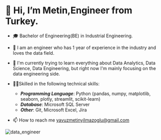 # 👋 Hi, I’m Metin,Engineer from Turkey.
- 🎓 Bachelor of Engineering(BE) in Industrial Engineering. 
- 🧑 I am an engineer who has 1 year of experience in the industry and loves the data field. 
- 🌱 I'm currently trying to learn everything about Data Analytics, Data Science, Data Engineering,
  but right now I'm mainly focusing on the data engineering side.

- 💪🏽Skilled in the following technical skills:
    * **_Programming Language_**: Python (pandas, numpy, matplotlib, seaborn, plotly, streamlit, scikit-learn)
    * **_Database_**: Microsoft SQL Server
    * **_Other_**: Git, Microsoft Excel, Jira
 


- 📫 How to reach me yavuzmetinyilmazoglu@gmail.com



![data_engineer](https://github.com/ymetinyilmazoglu/ymetinyilmazoglu/assets/136450475/0cd105b1-8dc8-4a74-a104-f2d4839f21b3)
